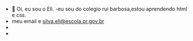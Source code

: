 - 👋 Oi, eu sou o Eli.
-eu sou do colegio rui  barbosa,estou aprendendo html e css.
- meu email e silva.eli@escola.pr.gov.br
- 
- 



<!---
tommyshelbyeli/tommyshelbyeli is a ✨ special ✨ repository because its `README.md` (this file) appears on your GitHub profile.
You can click the Preview link to take a look at your changes.
--->
